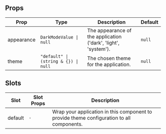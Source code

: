 <!-- This file is automatically generated, do not edit manually. -->

## Props

| Prop | Type | Description | Default |
| ---- | ---- | ----------- | ------- |
| appearance | `DarkModeValue \| null` | The appearance of the application ('dark', 'light', 'system'). | `null` |
| theme | `"default" \| (string & {}) \| null` | The chosen theme for the application. | `null` |

## Slots

| Slot | Slot Props | Description |
| --------- | ---- | ----------- |
| default | `-` | Wrap your application in this component to provide theme configuration to all components. |
